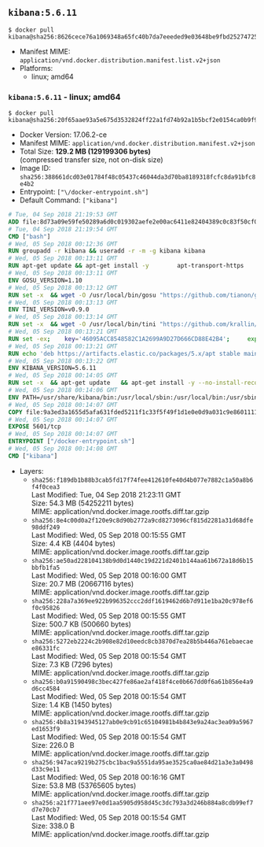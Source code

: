 ## `kibana:5.6.11`

```console
$ docker pull kibana@sha256:8626cece76a1069348a65fc40b7da7eeeded9e03648be9fbd25274725e445740
```

-	Manifest MIME: `application/vnd.docker.distribution.manifest.list.v2+json`
-	Platforms:
	-	linux; amd64

### `kibana:5.6.11` - linux; amd64

```console
$ docker pull kibana@sha256:20f65aae93a5e675d3532824ff22a1fd74b92a1b5bcf2e0154ca0b9f98c0ea63
```

-	Docker Version: 17.06.2-ce
-	Manifest MIME: `application/vnd.docker.distribution.manifest.v2+json`
-	Total Size: **129.2 MB (129199306 bytes)**  
	(compressed transfer size, not on-disk size)
-	Image ID: `sha256:388661dcd03e01784f48c05437c46044da3d70ba8189318fcfc8da91bfc8e4b2`
-	Entrypoint: `["\/docker-entrypoint.sh"]`
-	Default Command: `["kibana"]`

```dockerfile
# Tue, 04 Sep 2018 21:19:53 GMT
ADD file:8d73a09e59fe50289a6d0c019302aefe2e00ac6411e82404389c0c83f50cf08a in / 
# Tue, 04 Sep 2018 21:19:54 GMT
CMD ["bash"]
# Wed, 05 Sep 2018 00:12:36 GMT
RUN groupadd -r kibana && useradd -r -m -g kibana kibana
# Wed, 05 Sep 2018 00:13:11 GMT
RUN apt-get update && apt-get install -y 		apt-transport-https 		ca-certificates 		wget 		libfontconfig 		libfreetype6 	--no-install-recommends && rm -rf /var/lib/apt/lists/*
# Wed, 05 Sep 2018 00:13:11 GMT
ENV GOSU_VERSION=1.10
# Wed, 05 Sep 2018 00:13:12 GMT
RUN set -x 	&& wget -O /usr/local/bin/gosu "https://github.com/tianon/gosu/releases/download/$GOSU_VERSION/gosu-$(dpkg --print-architecture)" 	&& wget -O /usr/local/bin/gosu.asc "https://github.com/tianon/gosu/releases/download/$GOSU_VERSION/gosu-$(dpkg --print-architecture).asc" 	&& export GNUPGHOME="$(mktemp -d)" 	&& gpg --keyserver ha.pool.sks-keyservers.net --recv-keys B42F6819007F00F88E364FD4036A9C25BF357DD4 	&& gpg --batch --verify /usr/local/bin/gosu.asc /usr/local/bin/gosu 	&& rm -rf "$GNUPGHOME" /usr/local/bin/gosu.asc 	&& chmod +x /usr/local/bin/gosu 	&& gosu nobody true
# Wed, 05 Sep 2018 00:13:13 GMT
ENV TINI_VERSION=v0.9.0
# Wed, 05 Sep 2018 00:13:14 GMT
RUN set -x 	&& wget -O /usr/local/bin/tini "https://github.com/krallin/tini/releases/download/$TINI_VERSION/tini" 	&& wget -O /usr/local/bin/tini.asc "https://github.com/krallin/tini/releases/download/$TINI_VERSION/tini.asc" 	&& export GNUPGHOME="$(mktemp -d)" 	&& gpg --keyserver ha.pool.sks-keyservers.net --recv-keys 6380DC428747F6C393FEACA59A84159D7001A4E5 	&& gpg --batch --verify /usr/local/bin/tini.asc /usr/local/bin/tini 	&& rm -rf "$GNUPGHOME" /usr/local/bin/tini.asc 	&& chmod +x /usr/local/bin/tini 	&& tini -h
# Wed, 05 Sep 2018 00:13:21 GMT
RUN set -ex; 	key='46095ACC8548582C1A2699A9D27D666CD88E42B4'; 	export GNUPGHOME="$(mktemp -d)"; 	gpg --keyserver ha.pool.sks-keyservers.net --recv-keys "$key"; 	gpg --export "$key" > /etc/apt/trusted.gpg.d/elastic.gpg; 	rm -rf "$GNUPGHOME"; 	apt-key list
# Wed, 05 Sep 2018 00:13:21 GMT
RUN echo 'deb https://artifacts.elastic.co/packages/5.x/apt stable main' > /etc/apt/sources.list.d/kibana.list
# Wed, 05 Sep 2018 00:13:22 GMT
ENV KIBANA_VERSION=5.6.11
# Wed, 05 Sep 2018 00:14:05 GMT
RUN set -x 	&& apt-get update 	&& apt-get install -y --no-install-recommends kibana=$KIBANA_VERSION 	&& rm -rf /var/lib/apt/lists/* 		&& sed -ri "s!^(\#\s*)?(server\.host:).*!\2 '0.0.0.0'!" /etc/kibana/kibana.yml 	&& grep -q "^server\.host: '0.0.0.0'\$" /etc/kibana/kibana.yml 		&& sed -ri "s!^(\#\s*)?(elasticsearch\.url:).*!\2 'http://elasticsearch:9200'!" /etc/kibana/kibana.yml 	&& grep -q "^elasticsearch\.url: 'http://elasticsearch:9200'\$" /etc/kibana/kibana.yml
# Wed, 05 Sep 2018 00:14:06 GMT
ENV PATH=/usr/share/kibana/bin:/usr/local/sbin:/usr/local/bin:/usr/sbin:/usr/bin:/sbin:/bin
# Wed, 05 Sep 2018 00:14:07 GMT
COPY file:9a3ed3a1655d5afa631fded5211f1c33f5f49f1d1e0e0d9a031c9e8601111f05 in / 
# Wed, 05 Sep 2018 00:14:07 GMT
EXPOSE 5601/tcp
# Wed, 05 Sep 2018 00:14:07 GMT
ENTRYPOINT ["/docker-entrypoint.sh"]
# Wed, 05 Sep 2018 00:14:08 GMT
CMD ["kibana"]
```

-	Layers:
	-	`sha256:f189db1b88b3cab5fd17f74fee412610fe40d4b077e7882c1a50a8b6f4f0cea3`  
		Last Modified: Tue, 04 Sep 2018 21:23:11 GMT  
		Size: 54.3 MB (54252211 bytes)  
		MIME: application/vnd.docker.image.rootfs.diff.tar.gzip
	-	`sha256:8e4c00d0a2f120e9c8d90b2772a9cd8273096cf815d2281a31d68dfe98ddf249`  
		Last Modified: Wed, 05 Sep 2018 00:15:55 GMT  
		Size: 4.4 KB (4404 bytes)  
		MIME: application/vnd.docker.image.rootfs.diff.tar.gzip
	-	`sha256:ae50ad228104138b9d0d1440c19d221d2401b144aa61b672a18d6b15bbfb1fa5`  
		Last Modified: Wed, 05 Sep 2018 00:16:00 GMT  
		Size: 20.7 MB (20667116 bytes)  
		MIME: application/vnd.docker.image.rootfs.diff.tar.gzip
	-	`sha256:228a7a369ee922b996352ccc2ddf1619462d6b7d911e1ba20c978ef6f0c95826`  
		Last Modified: Wed, 05 Sep 2018 00:15:55 GMT  
		Size: 500.7 KB (500660 bytes)  
		MIME: application/vnd.docker.image.rootfs.diff.tar.gzip
	-	`sha256:5272eb2224c2b908e82d10eedc8cb3870d7ea28b5b446a761ebaecaee86331fc`  
		Last Modified: Wed, 05 Sep 2018 00:15:54 GMT  
		Size: 7.3 KB (7296 bytes)  
		MIME: application/vnd.docker.image.rootfs.diff.tar.gzip
	-	`sha256:b0a91590498c3bec427fe86ae2af418f4ce0b667dd0f6a61b856e4a9d6cc4584`  
		Last Modified: Wed, 05 Sep 2018 00:15:54 GMT  
		Size: 1.4 KB (1450 bytes)  
		MIME: application/vnd.docker.image.rootfs.diff.tar.gzip
	-	`sha256:4b8a31943945127ab0e9cb91c65104981b4b843e9a24ac3ea09a5967ed1653f9`  
		Last Modified: Wed, 05 Sep 2018 00:15:54 GMT  
		Size: 226.0 B  
		MIME: application/vnd.docker.image.rootfs.diff.tar.gzip
	-	`sha256:947aca9219b275cbc1bac9a5551da95ae3525ca0ae84d21a3e3a0498d33c9e11`  
		Last Modified: Wed, 05 Sep 2018 00:16:16 GMT  
		Size: 53.8 MB (53765605 bytes)  
		MIME: application/vnd.docker.image.rootfs.diff.tar.gzip
	-	`sha256:a21f771aee97e0d1aa5905d958d45c3dc793a3d246b884a8cdb99ef7d7e70cb7`  
		Last Modified: Wed, 05 Sep 2018 00:15:54 GMT  
		Size: 338.0 B  
		MIME: application/vnd.docker.image.rootfs.diff.tar.gzip

